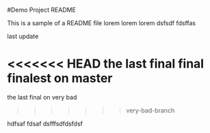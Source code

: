 #Demo Project README

This is a sample of a README file
lorem lorem
lorem
dsfsdf
fdsffas


last update



<<<<<<< HEAD
the last final final finalest on master 
=======
the last final on very bad 
>>>>>>> very-bad-branch



hdfsaf
fdsaf
dsfffsdfdsfdsf
